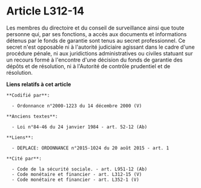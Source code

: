 # Article L312-14

Les membres du directoire et du conseil de surveillance ainsi que toute personne qui, par ses fonctions, a accès aux
documents et informations détenus par le fonds de garantie sont tenus au secret professionnel. Ce secret n'est opposable ni à
l'autorité judiciaire agissant dans le cadre d'une procédure pénale, ni aux juridictions administratives ou civiles statuant
sur un recours formé à l'encontre d'une décision du fonds de garantie des dépôts et de résolution, ni à l'Autorité de
contrôle prudentiel et de résolution.

**Liens relatifs à cet article**

	**Codifié par**:

	  - Ordonnance n°2000-1223 du 14 décembre 2000 (V)

	**Anciens textes**:

	  - Loi n°84-46 du 24 janvier 1984 - art. 52-12 (Ab)

	**Liens**:

	  - DEPLACE: ORDONNANCE n°2015-1024 du 20 août 2015 - art. 1

	**Cité par**:

	  - Code de la sécurité sociale. - art. L951-12 (Ab)
	  - Code monétaire et financier - art. L312-15 (V)
	  - Code monétaire et financier - art. L352-1 (V)
